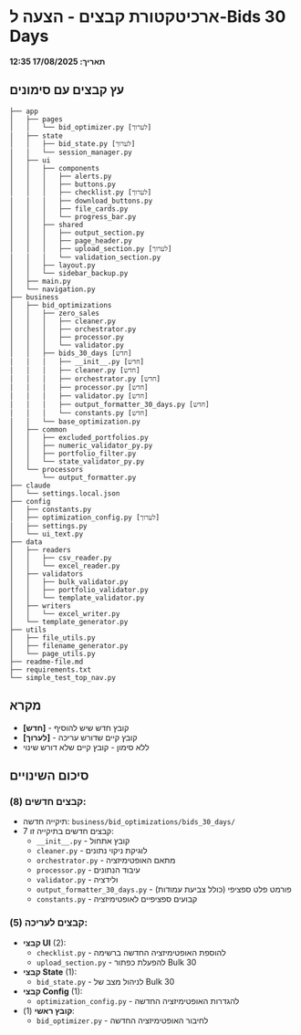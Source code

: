 # ארכיטקטורת קבצים - הצעה ל-Bids 30 Days
**תאריך: 17/08/2025 12:35**

## עץ קבצים עם סימונים

```
├── app
│   ├── pages
│   │   └── bid_optimizer.py [לערוך]
│   ├── state
│   │   ├── bid_state.py [לערוך]
│   │   └── session_manager.py
│   ├── ui
│   │   ├── components
│   │   │   ├── alerts.py
│   │   │   ├── buttons.py
│   │   │   ├── checklist.py [לערוך]
│   │   │   ├── download_buttons.py
│   │   │   ├── file_cards.py
│   │   │   └── progress_bar.py
│   │   ├── shared
│   │   │   ├── output_section.py
│   │   │   ├── page_header.py
│   │   │   ├── upload_section.py [לערוך]
│   │   │   └── validation_section.py
│   │   ├── layout.py
│   │   └── sidebar_backup.py
│   ├── main.py
│   └── navigation.py
├── business
│   ├── bid_optimizations
│   │   ├── zero_sales
│   │   │   ├── cleaner.py
│   │   │   ├── orchestrator.py
│   │   │   ├── processor.py
│   │   │   └── validator.py
│   │   ├── bids_30_days [חדש]
│   │   │   ├── __init__.py [חדש]
│   │   │   ├── cleaner.py [חדש]
│   │   │   ├── orchestrator.py [חדש]
│   │   │   ├── processor.py [חדש]
│   │   │   ├── validator.py [חדש]
│   │   │   ├── output_formatter_30_days.py [חדש]
│   │   │   └── constants.py [חדש]
│   │   └── base_optimization.py
│   ├── common
│   │   ├── excluded_portfolios.py
│   │   ├── numeric_validator_py.py
│   │   ├── portfolio_filter.py
│   │   └── state_validator_py.py
│   └── processors
│       └── output_formatter.py
├── claude
│   └── settings.local.json
├── config
│   ├── constants.py
│   ├── optimization_config.py [לערוך]
│   ├── settings.py
│   └── ui_text.py
├── data
│   ├── readers
│   │   ├── csv_reader.py
│   │   └── excel_reader.py
│   ├── validators
│   │   ├── bulk_validator.py
│   │   ├── portfolio_validator.py
│   │   └── template_validator.py
│   ├── writers
│   │   └── excel_writer.py
│   └── template_generator.py
├── utils
│   ├── file_utils.py
│   ├── filename_generator.py
│   └── page_utils.py
├── readme-file.md
├── requirements.txt
└── simple_test_top_nav.py
```

## מקרא

- **[חדש]** - קובץ חדש שיש להוסיף
- **[לערוך]** - קובץ קיים שדורש עריכה
- ללא סימון - קובץ קיים שלא דורש שינוי

## סיכום השינויים

### קבצים חדשים (8):
- תיקייה חדשה: `business/bid_optimizations/bids_30_days/`
- 7 קבצים חדשים בתיקייה זו:
  - `__init__.py` - קובץ אתחול
  - `cleaner.py` - לוגיקת ניקוי נתונים
  - `orchestrator.py` - מתאם האופטימיזציה
  - `processor.py` - עיבוד הנתונים
  - `validator.py` - ולידציה
  - `output_formatter_30_days.py` - פורמט פלט ספציפי (כולל צביעת עמודות)
  - `constants.py` - קבועים ספציפיים לאופטימיזציה

### קבצים לעריכה (5):
- **קבצי UI** (2): 
  - `checklist.py` - להוספת האופטימיזציה החדשה ברשימה
  - `upload_section.py` - להפעלת כפתור Bulk 30
- **קבצי State** (1): 
  - `bid_state.py` - לניהול מצב של Bulk 30
- **קבצי Config** (1): 
  - `optimization_config.py` - להגדרות האופטימיזציה החדשה
- **קובץ ראשי** (1):
  - `bid_optimizer.py` - לחיבור האופטימיזציה החדשה